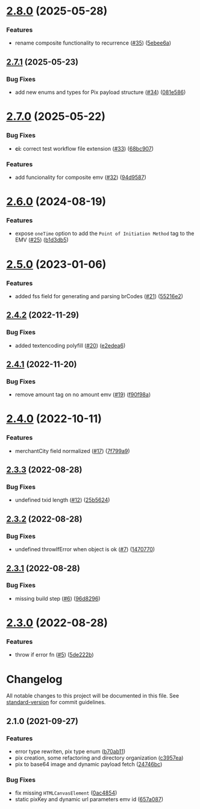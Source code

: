 # [2.8.0](https://github.com/thalesog/pix-utils/compare/v2.7.1...v2.8.0) (2025-05-28)


### Features

* rename composite functionality to recurrence ([#35](https://github.com/thalesog/pix-utils/issues/35)) ([5ebee6a](https://github.com/thalesog/pix-utils/commit/5ebee6aebdf0ec877a6295e73d26c3bff9f6eb06))

## [2.7.1](https://github.com/thalesog/pix-utils/compare/v2.7.0...v2.7.1) (2025-05-23)


### Bug Fixes

* add new enums and types for Pix payload structure ([#34](https://github.com/thalesog/pix-utils/issues/34)) ([081e586](https://github.com/thalesog/pix-utils/commit/081e5867be9ac9e203429eb98919db760a6aeaa8))

# [2.7.0](https://github.com/thalesog/pix-utils/compare/v2.6.0...v2.7.0) (2025-05-22)


### Bug Fixes

* **ci:** correct test workflow file extension ([#33](https://github.com/thalesog/pix-utils/issues/33)) ([68bc907](https://github.com/thalesog/pix-utils/commit/68bc9078b016b06ca4ae463852b8946065029229))


### Features

* add funcionality for composite emv ([#32](https://github.com/thalesog/pix-utils/issues/32)) ([94d9587](https://github.com/thalesog/pix-utils/commit/94d9587019644739776ec880628ebb963caa3580))

# [2.6.0](https://github.com/thalesog/pix-utils/compare/v2.5.0...v2.6.0) (2024-08-19)


### Features

* expose `oneTime` option to add the `Point of Initiation Method` tag to the EMV ([#25](https://github.com/thalesog/pix-utils/issues/25)) ([b1d3db5](https://github.com/thalesog/pix-utils/commit/b1d3db5eebe0bde3d1b6ae802eaf0d548272e64e))

# [2.5.0](https://github.com/thalesog/pix-utils/compare/v2.4.2...v2.5.0) (2023-01-06)


### Features

* added fss field for generating and parsing brCodes ([#21](https://github.com/thalesog/pix-utils/issues/21)) ([55216e2](https://github.com/thalesog/pix-utils/commit/55216e2a6270c2c40e971f88c78496a53fb61baa))

## [2.4.2](https://github.com/thalesog/pix-utils/compare/v2.4.1...v2.4.2) (2022-11-29)


### Bug Fixes

* added textencoding polyfill ([#20](https://github.com/thalesog/pix-utils/issues/20)) ([e2edea6](https://github.com/thalesog/pix-utils/commit/e2edea6f66a9a1749b2d24b2d90de36011481e42))

## [2.4.1](https://github.com/thalesog/pix-utils/compare/v2.4.0...v2.4.1) (2022-11-20)


### Bug Fixes

* remove amount tag on no amount emv ([#19](https://github.com/thalesog/pix-utils/issues/19)) ([f90f98a](https://github.com/thalesog/pix-utils/commit/f90f98a2fe2378995202e7b2d96387dcadb778c2))

# [2.4.0](https://github.com/thalesog/pix-utils/compare/v2.3.3...v2.4.0) (2022-10-11)


### Features

* merchantCity field normalized ([#17](https://github.com/thalesog/pix-utils/issues/17)) ([7f799a9](https://github.com/thalesog/pix-utils/commit/7f799a94f05867fd43d16a07972f75a7c8528644))

## [2.3.3](https://github.com/thalesog/pix-utils/compare/v2.3.2...v2.3.3) (2022-08-28)


### Bug Fixes

* undefined txid length ([#12](https://github.com/thalesog/pix-utils/issues/12)) ([25b5624](https://github.com/thalesog/pix-utils/commit/25b562460e9a89aa0103e07670c2c202d0e8c803))

## [2.3.2](https://github.com/thalesog/pix-utils/compare/v2.3.1...v2.3.2) (2022-08-28)


### Bug Fixes

* undefined throwIfError when object is ok ([#7](https://github.com/thalesog/pix-utils/issues/7)) ([1470770](https://github.com/thalesog/pix-utils/commit/14707708bcf7cb2cdca1e24a2f890c6c1ecb435f))

## [2.3.1](https://github.com/thalesog/pix-utils/compare/v2.3.0...v2.3.1) (2022-08-28)


### Bug Fixes

* missing build step ([#6](https://github.com/thalesog/pix-utils/issues/6)) ([96d8296](https://github.com/thalesog/pix-utils/commit/96d829688167166d1c33060a77b40e2ed0515333))

# [2.3.0](https://github.com/thalesog/pix-utils/compare/v2.2.2...v2.3.0) (2022-08-28)


### Features

* throw if error fn ([#5](https://github.com/thalesog/pix-utils/issues/5)) ([5de222b](https://github.com/thalesog/pix-utils/commit/5de222b84217a1a21a55600957dbae6c2a442ea1))

# Changelog

All notable changes to this project will be documented in this file. See [standard-version](https://github.com/conventional-changelog/standard-version) for commit guidelines.

## 2.1.0 (2021-09-27)


### Features

* error type rewriten, pix type enum ([b70ab11](https://github.com/thalesog/pix-utils/commit/b70ab11cf61201e466e8c436135128932af93f6e))
* pix creation, some refactoring and directory organization ([c3957ea](https://github.com/thalesog/pix-utils/commit/c3957eaf80ce0ae6fdadb64549d50ab28a7c8139))
* pix to base64 image and dynamic payload fetch ([24746bc](https://github.com/thalesog/pix-utils/commit/24746bc152817e10d94cbdbf7c0616d48ab592b0))


### Bug Fixes

* fix missing `HTMLCanvasElement` ([0ac4854](https://github.com/thalesog/pix-utils/commit/0ac4854d5802e693e90610e3e56405037cd8a3ff))
* static pixKey and dynamic url parameters emv id ([657a087](https://github.com/thalesog/pix-utils/commit/657a08798b1aa0cad3a6c96496ece21ef1c654db))
